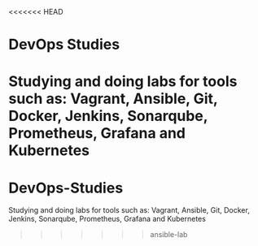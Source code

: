 <<<<<<< HEAD
# DevOps Studies
Studying and doing labs for tools such as: Vagrant, Ansible, Git, Docker, Jenkins, Sonarqube, Prometheus, Grafana and Kubernetes
=======
# DevOps-Studies
Studying and doing labs for tools such as: Vagrant, Ansible, Git, Docker, Jenkins, Sonarqube, Prometheus, Grafana and Kubernetes
>>>>>>> ansible-lab
